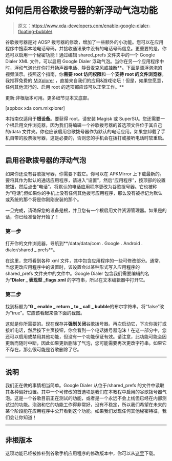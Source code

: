 # 如何启用谷歌拨号器的新浮动气泡功能

> 原文：<https://www.xda-developers.com/enable-google-dialer-floating-bubble/>

谷歌拨号器是对 AOSP 拨号器的修改，增加了一些额外的小功能。您可以在应用程序中搜索本地电话号码，并接收通讯录中没有的电话号码信息。更重要的是，你还可以启用一个秘密功能！通过编辑 shared_prefs 文件夹中的一个 Google Dialer XML 文件，可以启用 Google Dialer 浮动气泡。当你在另一个应用程序中时，浮动气泡允许你打开扬声器电话、静音麦克风或挂断**。下面是漂浮泡泡的视频演示。按照这个指南，你**需要 root 访问权限**和一个**支持 root 的文件浏览器**。我推荐免费的 [MiXplorer](https://forum.xda-developers.com/showthread.php?t=1523691) ，直接来自我们的应用&游戏论坛！但是，如果您愿意，任何其他流行的、启用 root 的选项都应该可以正常工作。**

更新:非根版本可用。更多细节见本文底部。

[appbox xda com.mixplorer]

本指南仅适用于**根设备**。要获得 root，请安装 Magisk 或 SuperSU。您还需要一个根启用文件浏览器，因为我们将编辑一个谷歌拨号器的首选项文件位于其自己的/data 文件夹。你也应该启用谷歌拨号器作为默认的电话应用。如果您卸载了手机自带的股票拨号器，这是必要的，否则您的手机会在拨打或接听电话时软重启。

* * *

## 启用谷歌拨号器的浮动气泡

如果你还没有谷歌拨号器，你需要下载它。你可以在 APKMirror 上下载最新的。要将其作为默认的通话应用程序，请进入“设置”，然后“应用程序”，按顶部的设置按钮，然后点击“电话”。将默认的电话应用程序更改为谷歌拨号器。它也被称为“电话”,但如果你的手机上没有任何其他拨号应用程序，那么没有被标记为默认或系统的那个将是你刚刚安装的那个。

一旦完成，请确保您的设备是根，并且您有一个根启用文件资源管理器。如果是的话，你已经准备好开始了！

### 第一步

打开你的文件浏览器，导航到**/data/data/com . Google . Android . dialer/shared _ prefs**。

在这里，您将看到各种 xml 文件，其中包含应用程序的一些可修改部分。通常，当您更改应用程序中的设置时，该设置会以某种形式写入应用程序的 shared_prefs 文件夹中的文件中。Google Dialer 包含我们需要编辑的名为“**Dialer _ 表现型 _flags.xml** 的字符串，所以在文本编辑器中打开它。

### 第二步

找到标题为“**G _ enable _ return _ to _ call _ bubble**的布尔字符串，将“false”改为“true”。它应该看起来像下面的截图。

这就是你所需要的。现在保存并**强制关闭**谷歌拨号器。再次启动它，下次你拨打或接听电话，然后按下主页按钮，你会看到一个电话拨号器泡沫！在这一部分中，您还可以启用或禁用其他功能，但没有一个功能保证有效。请注意，此功能可能会因更新而随时中断，因此如果更新删除了气泡，您可能需要再次更改字符串。如果它不存在，那么很可能是谷歌删除了它。

* * *

## 说明

我们正在做的事情相当简单。Google Dialer 从位于/shared_prefs 的文件中读取其各种偏好设置。其中一个可修改的首选项是我们在本教程中启用的谷歌拨号器气泡。这是一个谷歌目前正在测试的功能，或者是一个永远不会上线但已经在内部测试过的功能。泡泡和它的功能工作得非常好，没有不稳定，所以我们希望在未来的某个阶段能在应用程序中公开看到这个功能。如果我们发现任何其他秘密特征，我们会让你知道！

* * *

## 非根版本

这项功能已经被修补到谷歌手机应用程序的修改版本中，你可以从[这里](https://forum.xda-developers.com/android/apps-games/app-google-dialer-t3557412/post73477919#post73477919)下载。